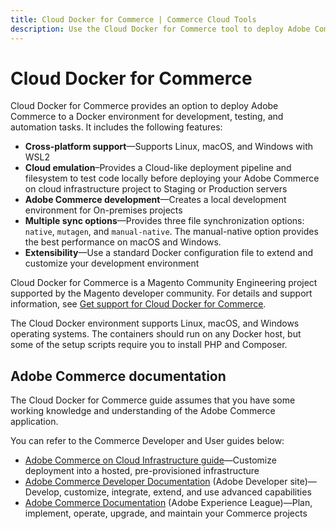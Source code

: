 ```yaml
---
title: Cloud Docker for Commerce | Commerce Cloud Tools
description: Use the Cloud Docker for Commerce tool to deploy Adobe Commerce to a Docker environment for development, testing, and automation tasks.
---
```


# Cloud Docker for Commerce

Cloud Docker for Commerce provides an option to deploy Adobe Commerce to a Docker environment for development, testing, and automation tasks. It includes the following features:

- **Cross-platform support**—Supports Linux, macOS, and Windows with WSL2
- **Cloud emulation**–Provides a Cloud-like deployment pipeline and filesystem to test code locally before deploying your Adobe Commerce on cloud infrastructure project to Staging or Production servers
- **Adobe Commerce development**—Creates a local development environment for On-premises projects
- **Multiple sync options**—Provides three file synchronization options: `native`, `mutagen`, and `manual-native`. The manual-native option provides the best performance on macOS and Windows.
- **Extensibility**—Use a standard Docker configuration file to extend and customize your development environment

<InlineAlert variant="help" slots="text"/>

Cloud Docker for Commerce is a Magento Community Engineering project supported by the Magento developer community. For details and support information, see [Get support for Cloud Docker for Commerce](get-support.md).

The Cloud Docker environment supports Linux, macOS, and Windows operating systems. The containers should run on any Docker host, but some of the setup scripts require you to install PHP and Composer.

## Adobe Commerce documentation

The Cloud Docker for Commerce guide assumes that you have some working knowledge and understanding of the Adobe Commerce application.

You can refer to the Commerce Developer and User guides below:

- [Adobe Commerce on Cloud Infrastructure guide](https://experienceleague.adobe.com/docs/commerce-cloud-service/user-guide/overview.html)—Customize deployment into a hosted, pre-provisioned infrastructure
- [Adobe Commerce Developer Documentation](https://developer.adobe.com/commerce/docs) (Adobe Developer site)—Develop, customize, integrate, extend, and use advanced capabilities
- [Adobe Commerce Documentation](https://experienceleague.adobe.com/docs/commerce.html) (Adobe Experience League)—Plan, implement, operate, upgrade, and maintain your Commerce projects
